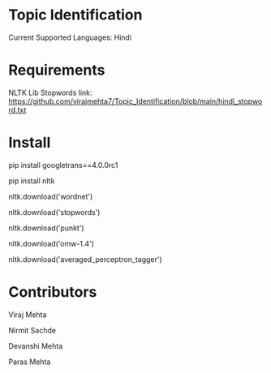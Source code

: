# Topic Identification
Current Supported Languages: Hindi

# Requirements
NLTK Lib Stopwords link: https://github.com/virajmehta7/Topic_Identification/blob/main/hindi_stopword.txt

# Install
pip install googletrans==4.0.0rc1

pip install nltk

nltk.download('wordnet')

nltk.download('stopwords')

nltk.download('punkt')

nltk.download('omw-1.4')

nltk.download('averaged_perceptron_tagger')

# Contributors
Viraj Mehta

Nirmit Sachde

Devanshi Mehta

Paras Mehta
